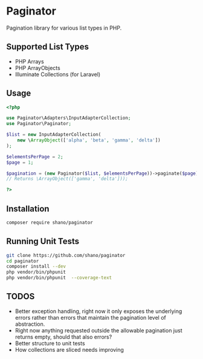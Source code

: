 # Paginator

Pagination library for various list types in PHP.

## Supported List Types

* PHP Arrays
* PHP ArrayObjects
* Illuminate Collections (for Laravel)

## Usage

```php
<?php

use Paginator\Adapters\InputAdapterCollection;
use Paginator\Paginator;

$list = new InputAdapterCollection(
    new \ArrayObject(['alpha', 'beta', 'gamma', 'delta'])
);

$elementsPerPage = 2;
$page = 1;

$pagination = (new Paginator($list, $elementsPerPage))->paginate($page)->elements();
// Returns \ArrayObject(['gamma', 'delta']));

?>
```

## Installation


```bash
composer require shano/paginator
```

## Running Unit Tests

```bash
git clone https://github.com/shano/paginator
cd paginator
composer install --dev
php vendor/bin/phpunit
php vendor/bin/phpunit  --coverage-text
```

## TODOS

* Better exception handling, right now it only exposes the underlying errors rather than errors that maintain the pagination level of abstraction.
* Right now anything requested outside the allowable pagination just returns empty, should that also errors?
* Better structure to unit tests
* How collections are sliced needs improving
